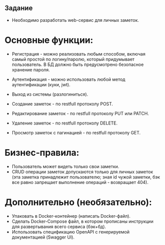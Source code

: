 ## Задание
  - Необходимо разработать web-сервис для личных заметок.
# Основные функции:
  - Регистрация - можно реализовать любым способом, включая самый простой по логину/паролю, 
    который придумывает пользователь. В БД должно быть предусмотрено безопасное хранение пароля.
  - Аутентификация - можно использовать любой метод аутентификации (куки, jwt).
  - Выход из системы (разлогиниться).

  - Создание заметок - по restfull протоколу POST.
  - Редактирование заметок - по restfull протоколу PUT или PATCH.
  - Удаление заметок - по restfull протоколу DELETE.
  - Просмотр заметок с пагинацией - по restfull протоколу GET.

# Бизнес-правила:
  - Пользователь может видеть только свои заметки.
  - CRUD операции заметок допускаются только для личных заметок
    (эта заметка принадлежит пользователю; зная id чужой заметки, 
    бэк все равно запрещает выполнение операций - возвращает 404).

# Дополнительно (необязательно):
  - Упаковать в Docker-контейнер (написать Docker-файл).
  - Сделать Docker-Compose файл, в котором прописаны инструкции для развертывания всего сервиса (бэк+бд).
  - Использовать спецификацию OpenAPI с генерируемой документацией (Swagger UI).